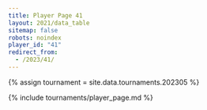 ```yaml
---
title: Player Page 41
layout: 2021/data_table
sitemap: false
robots: noindex
player_id: "41"
redirect_from:
  - /2023/41/
---
```

{% assign tournament = site.data.tournaments.202305 %}

{% include tournaments/player_page.md %}
